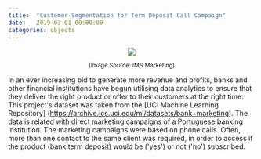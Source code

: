 ```yaml
---
title:  "Customer Segmentation for Term Deposit Call Campaign"
date:   2019-03-01 00:00:00
categories: objects
---
```


<div style="text-align: center">
  <img src="https://github.com/darrenwtay/darrenwtay.github.io/blob/master/images/TD-Classification/analysis-and-data.png?raw=true">
  <p style="font-size:12px">(Image Source: IMS Marketing)</p>
</div>

In an ever increasing bid to generate more revenue and profits, banks and other financial institutions have begun utilising data analytics to ensure that they deliver the right product or offer to their customers at the right time. This project's dataset was taken from the [UCI Machine Learning Repository] (https://archive.ics.uci.edu/ml/datasets/bank+marketing). The data is related with direct marketing campaigns of a Portuguese banking institution. The marketing campaigns were based on phone calls. Often, more than one contact to the same client was required, in order to access if the product (bank term deposit) would be ('yes') or not ('no') subscribed.
